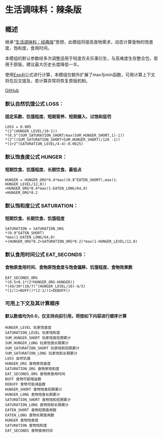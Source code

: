 # 生活调味料：辣条版
## 概述
继承“[生活调味料：经典版](https://www.curseforge.com/minecraft/mc-mods/the-spice-of-life)”思想，此模组将提高食物需求，动态计算食物的饱食度，饱和度，食用时间。

本模组的默认参数经多次调整适用于轻度农夫乐事衍生，与高难度生存整合包，若用于原版，建议最大历史长度降低一半。

使用[Exp4j](https://www.objecthunter.net/exp4j/)公式进行计算，本模组仅额外扩展了max与min函数，可用计算上下文将在后文提及，若计算异常将恢复原版机制。

 [GitHub]()

### 默认自然饥饿公式 LOSS：
#### 固定系数、饥饿程度、短期营养、短期摄入、过饱和惩罚
```text
LOSS = 0.005
*(2^(HUNGER_LEVEL/10-1))
*(0.5^(SUM_SATURATION_SHORT/max(SUM_HUNGER_SHORT,1)-1))
*(2^((SUM_SATURATION_SHORT+SUM_HUNGER_SHORT)/128 -1))
*(1+2^(SATURATION_LEVEL/4-4)-0.0625)
```
### 默认饱食度公式 HUNGER：
#### 短期饮食、饥饿程度、长期饮食、最低点
```text
HUNGER = HUNGER_ORG*0.4*max((0.8^EATEN_SHORT),max(1-HUNGER_LEVEL/12,0))
+HUNGER_ORG*0.4*max(1-EATEN_LONG/64,0)
+HUNGER_ORG*0.2
```
### 默认饱和度公式 SATURATION：
#### 短期饮食、长期饮食、饥饿程度
```text
SATURATION = SATURATION_ORG
*(0.9^EATEN_SHORT)
*max(1-EATEN_LONG/64,0)
+(HUNGER_ORG*0.2+SATURATION_ORG*0.2)*max(1-HUNGER_LEVEL/12,0)
```
### 默认食用时间公式 EAT_SECONDS：
#### 食物原食用时间、食物原饱食度与饱食偏移、饥饿程度、食物效果数
```text
EAT_SECONDS_ORG
*(0.5+0.1*(2*HUNGER_ORG-HUNGER))
*(49/30*(10/7)^(HUNGER_LEVEL/10)-4/3)
*(1/(1+BUFF))*(2-1/(1+DEBUFF))
```
### 可用上下文及其计算顺序
#### 默认数值均为0.0，仅支持向前引用，将按如下内容进行顺序计算
```text
HUNGER_LEVEL 玩家饱食度
SATURATION_LEVEL 玩家饱和度
SUM_HUNGER_SHORT 玩家饱食短期累计
SUM_HUNGER_LONG 玩家饱食长期累计
SUM_SATURATION_SHORT 玩家饱和短期累计
SUM_SATURATION_LONG 玩家饱和长期累计
LOSS 自然饥饿
HUNGER_ORG 食物原饱食度
SATURATION_ORG 食物原饱和度
EAT_SECONDS_ORG 食物原食用时间
BUFF 食物可能增益数
DEBUFF 食物可能减益数
HUNGER_SHORT 食物饱食短期累计
HUNGER_LONG 食物饱食长期累计
SATURATION_SHORT 食物饱和短期累计
SATURATION_LONG 食物饱和长期累计
EATEN_SHORT 食物短期食用数
EATEN_LONG 食物长期食用数
HUNGER 食物饱食度
SATURATION 食物饱和度
EAT_SECONDS 食物食用时间
```